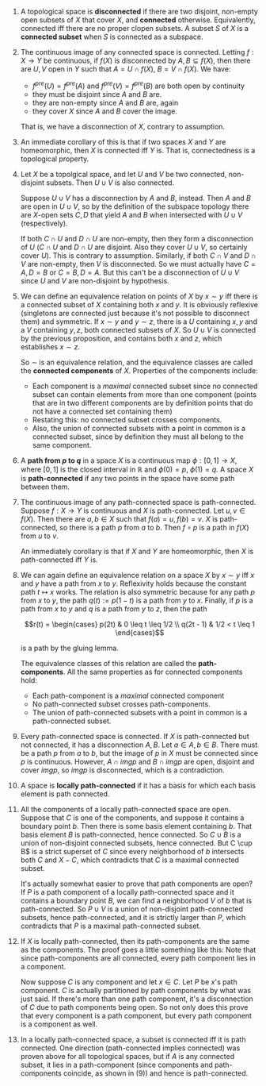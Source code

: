 1. A topological space is **disconnected** if there are two disjoint, non-empty open subsets of $X$ that cover $X$, and **connected** otherwise. Equivalently, connected iff there are no proper clopen subsets. A subset $S$ of $X$ is a **connected subset** when $S$ is connected as a subspace.

2. The continuous image of any connected space is connected. Letting $f: X \to Y$ be continuous, if $f(X)$ is disconnected by $A, B \subseteq f(X)$, then there are $U, V$ open in $Y$ such that $A = U \cap f(X)$, $B = V \cap f(X)$. We have:

     - $f^{pre}(U) = f^{pre}(A)$ and $f^{pre}(V) = f^{pre}(B)$ are both open by continuity
     - they must be disjoint since $A$ and $B$ are.
     - they are non-empty since $A$ and $B$ are, again
     - they cover $X$ since $A$ and $B$ cover the image.

    That is, we have a disconnection of $X$, contrary to assumption.

3. An immediate corollary of this is that if two spaces $X$ and $Y$ are homeomorphic, then $X$ is connected iff $Y$ is. That is, connectedness is a topological property.

4. Let $X$ be a topolgical space, and let $U$ and $V$ be two connected, non-disjoint subsets. Then $U \cup V$ is also connected.

    Suppose $U \cup V$ has a disconnection by $A$ and $B$, instead. Then $A$ and $B$ are open in $U \cup V$, so by the definition of the subspace topology there are $X$-open sets $C, D$ that yield $A$ and $B$ when intersected with $U \cup V$ (respectively).

    If both $C \cap U$ and $D \cap U$ are non-empty, then they form a disconnection of $U$ ($C \cap U$ and $D \cap U$ are disjoint. Also they cover $U \cup V$, so certainly cover $U$). This is contrary to assumption. Similarly, if both $C \cap V$ and $D \cap V$ are non-empty, then $V$ is disconnected. So we must actually have $C = A, D = B$ or $C = B, D = A$. But this can't be a disconnection of $U \cup V$ since $U$ and $V$ are non-disjoint by hypothesis.

5. We can define an equivalence relation on points of $X$ by $x \sim y$ iff there is a connected subset of $X$ containing both $x$ and $y$. It is obviously reflexive (singletons are connected just because it's not possible to disconnect them) and symmetric. If $x \sim y$ and $y \sim z$, there is a $U$ containing $x, y$ and a $V$ containing $y, z$, both connected subsets of $X$. So $U \cup V$ is connected by the previous proposition, and contains both $x$ and $z$, which establishes $x \sim z$.

    So $\sim$ is an equivalence relation, and the equivalence classes are called the **connected components** of $X$. Properties of the components include:

     - Each component is a *maximal* connected subset since no connected subset can contain elements from more than one component (points that are in two different components are by definition points that do not have a connected set containing them)
     - Restating this: no connected subset crosses components.
     - Also, the union of connected subsets with a point in common is a connected subset, since by definition they must all belong to the same component.

6. A **path from $p$ to $q$** in a space $X$ is a continuous map $\phi: [0, 1] \to X$, where $[0, 1]$ is the closed interval in $\mathbb{R}$ and $\phi(0) = p$, $\phi(1) = q$. A space $X$ is **path-connected** if any two points in the space have some path between them.

7. The continuous image of any path-connected space is path-connected. Suppose $f: X \to Y$ is continuous and $X$ is path-connected. Let $u, v \in f(X)$. Then there are $a, b \in X$ such that $f(a) = u, f(b) = v$. $X$ is path-connected, so there is a path $p$ from $a$ to $b$. Then $f \circ p$ is a path in $f(X)$ from $u$ to $v$.

    An immediately corollary is that if $X$ and $Y$ are homeomorphic, then $X$ is path-connected iff $Y$ is.

8. We can again define an equivalence relation on a space $X$ by $x \sim y$ iff $x$ and $y$ have a path from $x$ to $y$. Reflexivity holds because the constant path $t \mapsto x$ works. The relation is also symmetric because for any path $p$ from $x$ to $y$, the path $q(t) := p(1-t)$ is a path from $y$ to $x$. Finally, if $p$ is a path from $x$ to $y$ and $q$ is a path from $y$ to $z$, then the path

    $$r(t) = \begin{cases}
        p(2t) & 0 \leq t \leq 1/2 \\
        q(2t - 1) & 1/2 < t \leq 1
        \end{cases}$$

    is a path by the gluing lemma.

    The equivalence classes of this relation are called the **path-components**. All the same properties as for connected components hold:

     - Each path-component is a *maximal* connected component
     - No path-connected subset crosses path-components.
     - The union of path-connected subsets with a point in common is a path-connected subset.

9. Every path-connected space is connected. If $X$ is path-connected but not connected, it has a disconnection $A, B$. Let $a \in A, b \in B$. There must be a path $p$ from $a$ to $b$, but the image of $p$ in $X$ must be connected since $p$ is continuous. However, $A \cap img p$ and $B \cap img p$ are open, disjoint and cover $img p$, so $img p$ is disconnected, which is a contradiction.

10. A space is **locally path-connected** if it has a basis for which each basis element is path connected.

11. All the components of a locally path-connected space are open. Suppose that $C$ is one of the components, and suppose it contains a boundary point $b$. Then there is some basis element containing $b$. That basis element $B$ is path-connected, hence connected. So $C \cup B$ is a union of non-disjoint connected subsets, hence connected. But C \cup B$ is a strict superset of $C$ since every neighborhood of $b$ intersects both $C$ and $X - C$, which contradicts that $C$ is a maximal connected subset.

    It's actually somewhat easier to prove that path components are open? If $P$ is a path component of a locally path-connected space and it contains a boundary point $B$, we can find a neighborhood $V$ of $b$ that is path-connected. So $P \cup V$ is a union of non-disjoint path-connected subsets, hence path-connected, and it is strictly larger than $P$, which contradicts that $P$ is a maximal path-connected subset.

12. If $X$ is locally path-connected, then its path-components are the same as the components. The proof goes a little something like this: Note that since path-components are all connected, every path component lies in a component.

    Now suppose $C$ is any component and let $x \in C$. Let $P$ be $x$'s  path component. $C$ is actually partitioned by path components by what was just said. If there's more than one path component, it's a disconnection of $C$ due to path components being open. So not only does this prove that every component is a path component, but every path component is a component as well.


13. In a locally path-connected space, a subset is connected iff it is path connected. One direction (path-connected implies connected) was proven above for all topological spaces, but if $A$ is any connected subset, it lies in a path-component (since components and path-components coincide, as shown in (9)) and hence is path-connected.
